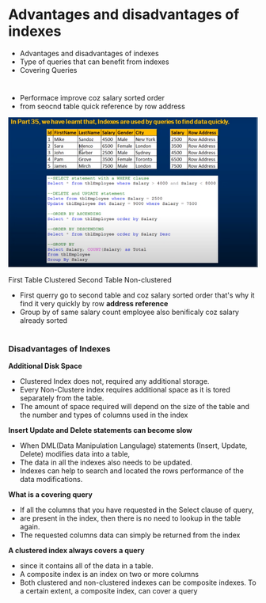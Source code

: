 
# Advantages and disadvantages of indexes

- Advantages and disadvantages of indexes 
- Type of queries that can benefit from indexes
- Covering Queries

#
- Performace improve coz salary sorted order 
- from seocnd table quick reference by row address 


<img src="./img/C_1.png">

   First Table Clustered    Second Table Non-clustered
    
- First querry go to second table and coz salary sorted order that's why it find it very quickly by row **address reference** 
- Group by of same salary count employee also benificaly coz salary already sorted

# 

### Disadvantages of Indexes 

**Additional Disk Space** 
- Clustered Index does not, required any additional storage.
- Every Non-Clustere index requires additional space as it is tored separately from the table.
- The amount of space required will depend on the size of the table and the number and types of columns used in the index

**Insert Update and Delete statements can become slow**
- When DML(Data Manipulation Langulage) statements (Insert, Update, Delete) modifies data into a table,
- The data in all the indexes also needs to be updated.
- Indexes can help to search and located the rows performance of the data modifications.

**What is a covering query**
- If all the columns that you have requested in the Select clause of query,
- are present in the index, then there is no need to lookup in the table again. 
- The requested columns data can simply be returned from the index

**A clustered index always covers a query**
- since it contains all of the data in a table.
- A composite index is an index on two or more columns
- Both clustered and non-clustered indexes can be composite indexes. To a certain extent, a composite index, can cover a query 